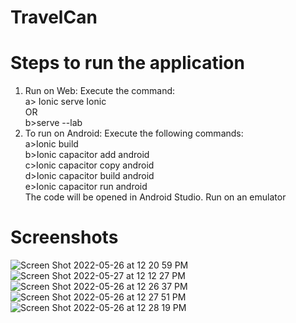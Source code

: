 # TravelCan

# Steps to run the application
1. Run on Web:
    Execute the command: <br/>
        a> Ionic serve Ionic<br />
        OR <br />
        b>serve --lab
2. To run on Android:
    Execute the following commands:    
      a>Ionic build<br/>
      b>Ionic capacitor add android<br />
      c>Ionic capacitor copy android<br />
      d>Ionic capacitor build android<br />
      e>Ionic capacitor run android<br />
   The code will be opened in Android Studio. Run on an emulator

# Screenshots
![Screen Shot 2022-05-26 at 12 20 59 PM](https://user-images.githubusercontent.com/26408013/170530863-e87eb03a-d918-4e98-ac23-0a30cc4e9628.png)
![Screen Shot 2022-05-27 at 12 12 27 PM](https://user-images.githubusercontent.com/26408013/170737982-a72bdcad-214c-4bbc-a0be-6e4175e2676a.png)
![Screen Shot 2022-05-26 at 12 26 37 PM](https://user-images.githubusercontent.com/26408013/170531573-f4e334e4-68c2-4eb5-be14-a1ebce69c41c.png)
![Screen Shot 2022-05-26 at 12 27 51 PM](https://user-images.githubusercontent.com/26408013/170531809-cfd98922-495a-47bc-9cad-07aa2279c709.png)
![Screen Shot 2022-05-26 at 12 28 19 PM](https://user-images.githubusercontent.com/26408013/170531898-268602c2-07fe-4f0e-8b61-5057b0650575.png)
